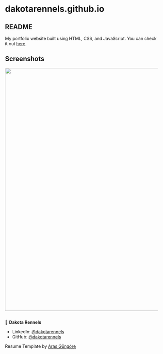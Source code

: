 # dakotarennels.github.io
## README

My portfolio website built using HTML, CSS, and JavaScript. You can check it out [here](https://dakotarennels.github.io).



## Screenshots

<p float="center">
    <img src="https://github.com/dakota-rennels/dakotarennels.github.io/blob/main/Screenshots/1.png" width="800">
</p>



## 

👤 **Dakota Rennels**

* LinkedIn: [@dakotarennels](www.linkedin.com/in/dakota-rennels)
* GitHub: [@dakotarennels]([https://github.com/dakota-rennels)

Resume Template by [Aras Güngöre](https://github.com/arasgungore)
